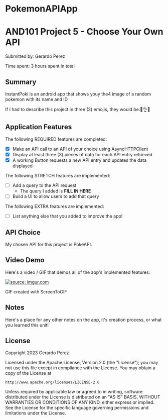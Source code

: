 # PokemonAPIApp

<!-- (This is a comment) INSTRUCTIONS: Go through this page and fill out any **bolded** entries with their correct values.-->

# AND101 Project 5 - Choose Your Own API

Submitted by: Gerardo Perez

Time spent: 3 hours spent in total

## Summary

InstantPoki is an android app that shows youy the4 image of a random pokemon with its name and ID

If I had to describe this project in three (3) emojis, they would be:🫡👌😮

## Application Features

<!-- (This is a comment) Please be sure to change the [ ] to [x] for any features you completed.  If a feature is not checked [x], you might miss the points for that item! -->

The following REQUIRED features are completed:

- [X] Make an API call to an API of your choice using AsyncHTTPClient
- [X] Display at least three (3) pieces of data for each API entry retrieved
- [X] A working Button requests a new API entry and updates the data displayed

The following STRETCH features are implemented:

- [ ] Add a query to the API request
  - The query I added is **FILL IN HERE**
- [ ] Build a UI to allow users to add that query

The following EXTRA features are implemented:

- [ ] List anything else that you added to improve the app!

## API Choice

My chosen API for this project is PokeAPI.

## Video Demo

Here's a video / GIF that demos all of the app's implemented features:

<a href="https://imgur.com/FVMx63i"><img src="https://i.imgur.com/FVMx63i.gif" title="source: imgur.com" /></a>

GIF created with ScreenToGIF

<!-- Recommended tools:
- [Kap](https://getkap.co/) for macOS
- [ScreenToGif](https://www.screentogif.com/) for Windows
- [peek](https://github.com/phw/peek) for Linux. -->

## Notes

Here's a place for any other notes on the app, it's creation process, or what you learned this unit!

## License

Copyright 2023 Gerardo Perez

Licensed under the Apache License, Version 2.0 (the "License");
you may not use this file except in compliance with the License.
You may obtain a copy of the License at

    http://www.apache.org/licenses/LICENSE-2.0

Unless required by applicable law or agreed to in writing, software
distributed under the License is distributed on an "AS IS" BASIS,
WITHOUT WARRANTIES OR CONDITIONS OF ANY KIND, either express or implied.
See the License for the specific language governing permissions and
limitations under the License.
